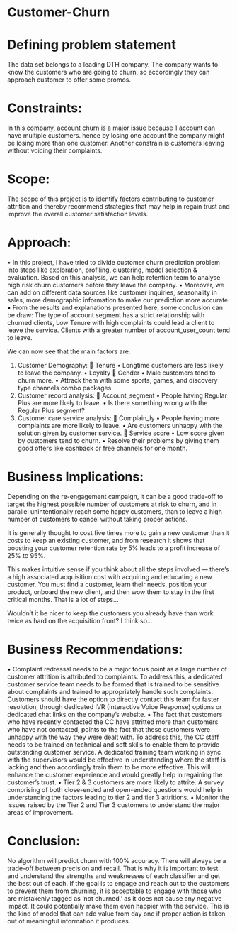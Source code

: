 # Customer-Churn

# Defining problem statement
The data set belongs to a leading DTH company. The company wants to know the customers who are going to churn, so accordingly they can approach customer to offer some promos.

# Constraints:
In this company, account churn is a major issue because 1 account can have multiple customers. hence by losing one account the company might be losing more than one customer. 
Another constrain is customers leaving without voicing their complaints.

# Scope: 
The scope of this project is to identify factors contributing to customer attrition and thereby recommend strategies that may help in regain trust and improve the overall customer satisfaction levels.

# Approach:
•	In this project, I have tried to divide customer churn prediction problem into steps like exploration, profiling, clustering, model selection & evaluation. Based on this analysis, we can help retention team to analyse high risk churn customers before they leave the company.
•	Moreover, we can add on different data sources like customer inquiries, seasonality in sales, more demographic information to make our prediction more accurate.
•	From the results and explanations presented here, some conclusion can be draw:
The type of account segment has a strict relationship with churned clients, Low Tenure with high complaints could lead a client to leave the service. Clients with a greater number of account_user_count tend to leave.


We can now see that the main factors are.
1.	Customer Demography:
	Tenure
•	Longtime customers are less likely to leave the company.
•	Loyalty
	Gender
•	Male customers tend to churn more.
•	Attrack them with some sports, games, and discovery type channels combo packages.
2.	Customer record analysis:
	Account_segment
•	People having Regular Plus are more likely to leave.
•	Is there something wrong with the Regular Plus segment?
3.	Customer care service analysis:
	Complain_ly
•	People having more complaints are more likely to leave.
•	Are customers unhappy with the solution given by customer service.
	Service score
•	Low score given by customers tend to churn.
•	Resolve their problems by giving them good offers like cashback or free channels for one month.

# Business Implications:
Depending on the re-engagement campaign, it can be a good trade-off to target the highest possible number of customers at risk to churn, and in parallel unintentionally reach some happy customers, than to leave a high number of customers to cancel without taking proper actions.

It is generally thought to cost five times more to gain a new customer than it costs to keep an existing customer, and from research it shows that boosting your customer retention rate by 5% leads to a profit increase of 25% to 95%.

This makes intuitive sense if you think about all the steps involved — there’s a high associated acquisition cost with acquiring and educating a new customer. You must find a customer, learn their needs, position your product, onboard the new client, and then wow them to stay in the first critical months. That is a lot of steps…

Wouldn’t it be nicer to keep the customers you already have than work twice as hard on the acquisition front? I think so…

# Business Recommendations:
•	Complaint redressal needs to be a major focus point as a large number of customer attrition is attributed to complaints. To address this, a dedicated customer service team needs to be formed that is trained to be sensitive about complaints and trained to appropriately handle such complaints. Customers should have the option to directly contact this team for faster resolution, through dedicated IVR (Interactive Voice Response) options or dedicated chat links on the company’s website. 
•	The fact that customers who have recently contacted the CC have attritted more than customers who have not contacted, points to the fact that these customers were unhappy with the way they were dealt with. To address this, the CC staff needs to be trained on technical and soft skills to enable them to provide outstanding customer service. A dedicated training team working in sync with the supervisors would be effective in understanding where the staff is lacking and then accordingly train them to be more effective. This will enhance the customer experience and would greatly help in regaining the customer’s trust.
•	Tier 2 & 3 customers are more likely to attrite. A survey comprising of both close-ended and open-ended questions would help in understanding the factors leading to tier 2 and tier 3 attritions.
•	Monitor the issues raised by the Tier 2 and Tier 3 customers to understand the major areas of improvement.

# Conclusion: 
No algorithm will predict churn with 100% accuracy. There will always be a trade-off between precision and recall. That is why it is important to test and understand the strengths and weaknesses of each classifier and get the best out of each. If the goal is to engage and reach out to the customers to prevent them from churning, it is acceptable to engage with those who are mistakenly tagged as ‘not churned,’ as it does not cause any negative impact. It could potentially make them even happier with the service. This is the kind of model that can add value from day one if proper action is taken out of meaningful information it produces.
